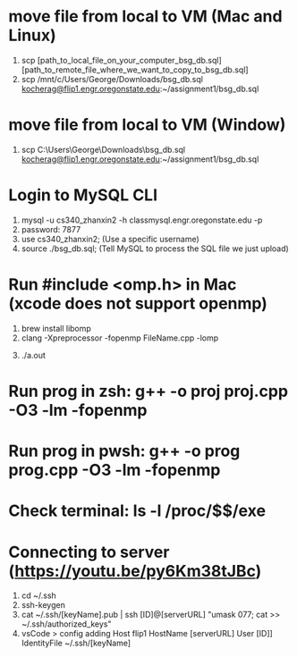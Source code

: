 # move file from local to VM (Mac and Linux)
1. scp [path_to_local_file_on_your_computer_bsg_db.sql] [path_to_remote_file_where_we_want_to_copy_to_bsg_db.sql]
2. scp /mnt/c/Users/George/Downloads/bsg_db.sql kocherag@flip1.engr.oregonstate.edu:~/assignment1/bsg_db.sql

# move file from local to VM (Window)
1. scp C:\Users\George\Downloads\bsg_db.sql kocherag@flip1.engr.oregonstate.edu:~/assignment1/bsg_db.sql

# Login to MySQL CLI
1. mysql -u cs340_zhanxin2 -h classmysql.engr.oregonstate.edu -p
2. password: 7877
3. use cs340_zhanxin2; (Use a specific username)
4. source ./bsg_db.sql; (Tell MySQL to process the SQL file we just upload)


# Run #include <omp.h> in Mac (xcode does not support openmp)
1. brew install libomp
2. clang -Xpreprocessor -fopenmp FileName.cpp -lomp
<!-- OR
clang -Xpreprocessor -fopenmp -I/usr/local/include -L/usr/local/lib -lomp  Filename.c -o main
cite: https://stackoverflow.com/questions/58275167/mac-running-openmp-clang-error-unsupported-option-fopenmp -->
3. ./a.out

# Run prog in zsh: g++ -o proj proj.cpp -O3 -lm -fopenmp
# Run prog in pwsh: g++ -o prog prog.cpp -O3 -lm -fopenmp

# Check terminal: ls -l /proc/$$/exe

# Connecting to server (https://youtu.be/py6Km38tJBc)
1. cd ~/.ssh
2. ssh-keygen
3. cat ~/.ssh/[keyName].pub | ssh [ID]@[serverURL] "umask 077; cat >> ~/.ssh/authorized_keys"
4. vsCode > config adding
    Host flip1
    HostName [serverURL]
    User [ID]]
    IdentityFile ~/.ssh/[keyName]



